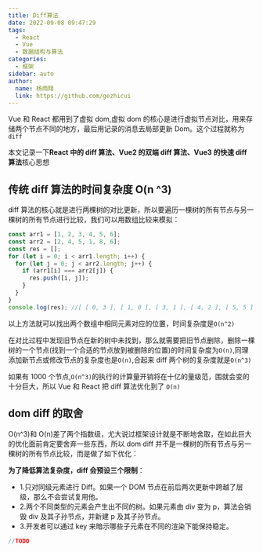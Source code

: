 ```yaml
---
title: Diff算法
date: 2022-09-08 09:47:29
tags:
  - React
  - Vue
  - 数据结构与算法
categories:
  - 框架
sidebar: auto
author:
  name: 杨雨翔
  link: https://github.com/gezhicui
---
```


Vue 和 React 都用到了虚拟 dom,虚拟 dom 的核心是进行虚拟节点对比，用来存储两个节点不同的地方，最后用记录的消息去局部更新 Dom。这个过程就称为`diff`

本文记录一下**React 中的 diff 算法、Vue2 的双端 diff 算法、Vue3 的快速 diff 算法**核心思想

<!-- more -->

## 传统 diff 算法的时间复杂度 O(n ^3)

diff 算法的核心就是进行两棵树的对比更新，所以要遍历一棵树的所有节点与另一棵树的所有节点进行比较，我们可以用数组比较来模拟：

```js
const arr1 = [1, 2, 3, 4, 5, 6];
const arr2 = [2, 4, 5, 1, 8, 6];
const res = [];
for (let i = 0; i < arr1.length; i++) {
  for (let j = 0; j < arr2.length; j++) {
    if (arr1[i] === arr2[j]) {
      res.push([i, j]);
    }
  }
}
console.log(res); //[ [ 0, 3 ], [ 1, 0 ], [ 3, 1 ], [ 4, 2 ], [ 5, 5 ] ]
```

以上方法就可以找出两个数组中相同元素对应的位置，时间复杂度是`O(n^2)`

在对比过程中发现旧节点在新的树中未找到，那么就需要把旧节点删除，删除一棵树的一个节点(找到一个合适的节点放到被删除的位置)的时间复杂度为`O(n)`,同理添加新节点或修改节点的复杂度也是`O(n)`,合起来 diff 两个树的复杂度就是`O(n^3)`

如果有 1000 个节点,`O(n^3)`的执行的计算量开销将在十亿的量级范，围就会变的十分巨大，所以 Vue 和 React 把 diff 算法优化到了 `O(n)`

## dom diff 的取舍

O(n^3)和 O(n)差了两个指数级，尤大说过框架设计就是不断地舍取，在如此巨大的优化面前肯定要舍弃一些东西，所以 dom diff 并不是一棵树的所有节点与另一棵树的所有节点比较，而是做了如下优化：

**为了降低算法复杂度，diff 会预设三个限制**：

- 1.只对同级元素进行 Diff。如果一个 DOM 节点在前后两次更新中跨越了层级，那么不会尝试复用他。
- 2.两个不同类型的元素会产生出不同的树。如果元素由 div 变为 p，算法会销毁 div 及其子孙节点，并新建 p 及其子孙节点。
- 3.开发者可以通过 key 来暗示哪些子元素在不同的渲染下能保持稳定。

```js
//TODO
```
